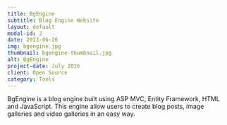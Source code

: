 ```yaml
---
title: BgEngine
subtitle: Blog Engine Website
layout: default
modal-id: 2
date: 2013-06-26
img: bgengine.jpg
thumbnail: bgengine-thumbnail.jpg
alt: BgEngine
project-date: July 2016
client: Open Source
category: Tools
---
```

BgEngine is a blog engine built using ASP MVC, Entity Framework, HTML and JavaScript.
This engine allow users to create blog posts, image galleries and video galleries in an easy way.

